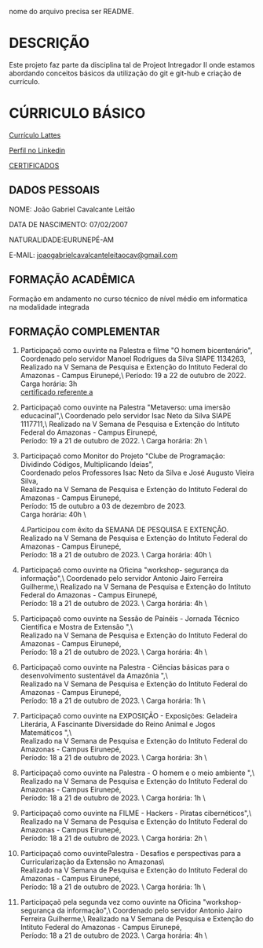 
nome do arquivo precisa ser README.

# DESCRIÇÃO

Este projeto faz parte da disciplina tal de Projeot Intregador II onde estamos abordando conceitos básicos da utilização do git e git-hub e criação de currículo.

# CÚRRICULO BÁSICO

[Currículo Lattes](https://wwws.cnpq.br/cvlattesweb/PKG_MENU.menu?f_cod=CD4A266C736320058A1F2E1930CC0E75)

[Perfil no Linkedin](www.linkedin.com/in/joão-gabriel-cavalcante-91a862300)

[CERTIFICADOS](https://drive.google.com/drive/folders/1nKc76BvnlUhPKRUqe_MfAJujEr4zis-V?usp=drive_link)

## DADOS PESSOAIS


NOME: João Gabriel Cavalcante Leitão

DATA DE NASCIMENTO: 07/02/2007

NATURALIDADE:EURUNEPÉ-AM

E-MAIL: joaogabrielcavalcanteleitaocav@gmail.com


## FORMAÇÃO ACADÊMICA

Formação em andamento no curso técnico de nível médio em informatica na modalidade integrada

## FORMAÇÃO COMPLEMENTAR
1. Participaçaõ como ouvinte na Palestra e filme "O homem bicentenário", \
Coordenado pelo servidor Manoel Rodrigues da Silva SIAPE 1134263, \
Realizado na V Semana de Pesquisa e Extenção do Intituto Federal do Amazonas - Campus Eirunepé,\ 
Período: 19 a 22 de outubro de 2022.  \
Carga horária: 3h \
[certificado referente a](filme_O_homem_bicentenario_)

3. Participaçaõ como ouvinte na Palestra "Metaverso: uma imersão educacinal",\ 
Coordenado pelo servidor Isac Neto da Silva SIAPE 1117711,\ 
Realizado na V Semana de Pesquisa e Extenção do Intituto Federal do Amazonas - Campus Eirunepé, \
Período: 19 a 21 de outubro de 2022. \ 
Carga horária: 2h \

4. Participaçaõ como Monitor do Projeto "Clube de Programação: Dividindo Códigos, Multiplicando Ideias", \
Coordenado pelos Professores Isac Neto da Silva e José Augusto Vieira Silva, \
Realizado na V Semana de Pesquisa e Extenção do Intituto Federal do Amazonas - Campus Eirunepé, \
Período: 15 de outubro a 03 de dezembro de 2023.  \
Carga horária: 40h \

     4.Participou com êxito da SEMANA DE PESQUISA E EXTENÇÃO.
     Realizado na V Semana de Pesquisa e Extenção do Intituto Federal do Amazonas - Campus Eirunepé, \
     Período: 18 a 21 de outubro de 2023. \ 
     Carga horária: 40h \

5. Participaçaõ como ouvinte na Oficina "workshop- segurança da informação",\ 
Coordenado pelo servidor Antonio Jairo Ferreira Guilherme,\ 
Realizado na V Semana de Pesquisa e Extenção do Intituto Federal do Amazonas - Campus Eirunepé, \
Período: 18 a 21 de outubro de 2023. \ 
Carga horária: 4h \

6. Participaçaõ como ouvinte na Sessão de Painéis - Jornada Técnico Científica e Mostra de Extensão ",\  
Realizado na V Semana de Pesquisa e Extenção do Intituto Federal do Amazonas - Campus Eirunepé, \
Período: 18 a 21 de outubro de 2023. \ 
Carga horária: 4h \

7. Participaçaõ como ouvinte na Palestra - Ciências básicas para o desenvolvimento sustentável da Amazônia  ",\  
Realizado na V Semana de Pesquisa e Extenção do Intituto Federal do Amazonas - Campus Eirunepé, \
Período: 18 a 21 de outubro de 2023. \ 
Carga horária: 1h \

8. Participaçaõ como ouvinte na EXPOSIÇÃO - Exposições: Geladeira Literária, A Fascinante Diversidade do Reino
Animal e Jogos Matemáticos ",\  
Realizado na V Semana de Pesquisa e Extenção do Intituto Federal do Amazonas - Campus Eirunepé, \
Período: 18 a 21 de outubro de 2023. \ 
Carga horária: 3h \

9. Participaçaõ como ouvinte na Palestra - O homem e o meio ambiente  ",\  
Realizado na V Semana de Pesquisa e Extenção do Intituto Federal do Amazonas - Campus Eirunepé, \
Período: 18 a 21 de outubro de 2023. \ 
Carga horária: 1h \

10. Participaçaõ como ouvinte na FILME - Hackers - Piratas cibernéticos",\  
Realizado na V Semana de Pesquisa e Extenção do Intituto Federal do Amazonas - Campus Eirunepé, \
Período: 18 a 21 de outubro de 2023. \ 
Carga horária: 2h \

11. Participaçaõ como ouvintePalestra - Desafios e perspectivas para a Curricularização da Extensão no Amazonas\  
Realizado na V Semana de Pesquisa e Extenção do Intituto Federal do Amazonas - Campus Eirunepé, \
Período: 18 a 21 de outubro de 2023. \ 
Carga horária: 1h \

12. Participaçaõ pela segunda vez como ouvinte na Oficina "workshop- segurança da informação",\ 
Coordenado pelo servidor Antonio Jairo Ferreira Guilherme,\ 
Realizado na V Semana de Pesquisa e Extenção do Intituto Federal do Amazonas - Campus Eirunepé, \
Período: 18 a 21 de outubro de 2023. \ 
Carga horária: 4h \







